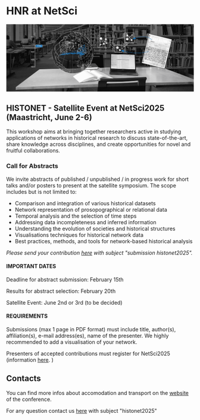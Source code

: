# HNR at NetSci

<img src="images/hnr header modern-min.png">

## HISTONET - Satellite Event at NetSci2025 (Maastricht, June 2-6)
This workshop aims at bringing together researchers active in studying applications of networks in historical research to discuss state-of-the-art, share knowledge across disciplines, and create opportunities for novel and fruitful collaborations. 

### Call for Abstracts

We invite abstracts of published / unpublished / in progress work for short talks and/or posters to present at the satellite symposium. The scope includes but is not limited to:

- Comparison and integration of various historical datasets
- Network representation of prosopographical or relational data
- Temporal analysis and the selection of time steps
- Addressing data incompleteness and inferred information
- Understanding the evolution of societies and historical structures
- Visualisations techniques for historical network data
- Best practices, methods, and tools for network-based historical analysis

*Please send your contribution [here](mailto:events@historicalnetworkresearch.org) with subject "submission histonet2025".*

#### IMPORTANT DATES

Deadline for abstract submission: February 15th

Results for abstract selection: February 20th

Satellite Event: June 2nd or 3rd (to be decided)

#### REQUIREMENTS
Submissions (max 1 page in PDF format) must include title, author(s), affiliation(s), e-mail address(es), name of the presenter. We highly recommended to add a visualisation of your network.

Presenters of accepted contributions must register for NetSci2025 (information [here](https://netsci2025.github.io/registration/). )

## Contacts 
You can find more infos about accomodation and  transport on the [website](https://netsci2025.github.io/) of the conference.

For any question contact us [here](mailto:events@historicalnetworkresearch.org) with subject "histonet2025"
